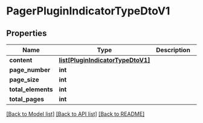 # PagerPluginIndicatorTypeDtoV1

## Properties
Name | Type | Description | Notes
------------ | ------------- | ------------- | -------------
**content** | [**list[PluginIndicatorTypeDtoV1]**](PluginIndicatorTypeDtoV1.md) |  | [optional] 
**page_number** | **int** |  | [optional] 
**page_size** | **int** |  | [optional] 
**total_elements** | **int** |  | [optional] 
**total_pages** | **int** |  | [optional] 

[[Back to Model list]](../README.md#documentation-for-models) [[Back to API list]](../README.md#documentation-for-api-endpoints) [[Back to README]](../README.md)


